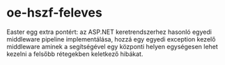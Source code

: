 # oe-hszf-feleves

Easter egg extra pontért: az ASP.NET keretrendszerhez hasonló egyedi middleware pipeline implementálása, hozzá egy egyedi exception kezelő middleware aminek a segítségével egy központi helyen egységesen lehet kezelni a felsőbb rétegekben keletkező hibákat.
